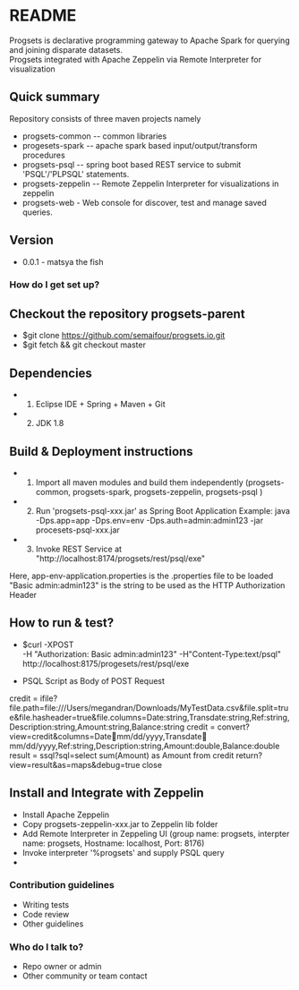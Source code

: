 # README #

 Progsets is declarative programming gateway to Apache Spark for querying and joining disparate datasets.  
 Progsets integrated with Apache Zeppelin via Remote Interpreter for visualization  

## Quick summary
Repository consists of three maven projects namely 
* progsets-common  -- common libraries
* progesets-spark  -- apache spark based input/output/transform procedures
* progsets-psql    -- spring boot based REST service to submit 'PSQL'/'PLPSQL' statements. 
* progsets-zeppelin -- Remote Zeppelin Interpreter for visualizations in zeppelin
* progsets-web - Web console for discover, test and manage saved queries.

## Version
*  0.0.1 - matsya the fish

### How do I get set up? ###

## Checkout the repository progsets-parent
*	$git clone https://github.com/semaifour/progsets.io.git
*	$git fetch && git checkout master 

## Dependencies
*	1. Eclipse IDE + Spring + Maven + Git
*	2. JDK 1.8	

## Build & Deployment instructions
*	1. Import all maven modules and build them independently (progsets-common, progsets-spark, progsets-zeppelin, progsets-psql )
*	2. Run 'progsets-psql-xxx.jar' as Spring Boot Application
	   Example: java -Dps.app=app -Dps.env=env -Dps.auth=admin:admin123 -jar procesets-psql-xxx.jar
*   3. Invoke REST Service at "http://localhost:8174/progsets/rest/psql/exe"

Here, 
	app-env-application.properties is the .properties file to be loaded
	"Basic admin:admin123" is the string to be used as the HTTP Authorization Header


## How to run & test?
* $curl -XPOST  
		  -H "Authorization: Basic admin:admin123"
		  -H"Content-Type:text/psql" 
		  http://localhost:8175/progesets/rest/psql/exe
		  
* PSQL Script as Body of POST Request	

credit = ifile?file.path=file:///Users/megandran/Downloads/MyTestData.csv&file.split=true&file.hasheader=true&file.columns=Date:string,Transdate:string,Ref:string,Description:string,Amount:string,Balance:string
credit = convert?view=credit&columns=Date:date:mm/dd/yyyy,Transdate:date:mm/dd/yyyy,Ref:string,Description:string,Amount:double,Balance:double
result = ssql?sql=select sum(Amount) as Amount from credit
return?view=result&as=maps&debug=true
close

## Install and Integrate with Zeppelin
* Install Apache Zeppelin
* Copy progsets-zeppelin-xxx.jar to Zeppelin lib folder
* Add Remote Interpreter in Zeppeling UI (group name: progsets, interpter name: progsets, Hostname: localhost, Port: 8176)
* Invoke interpreter '%progsets' and supply PSQL query
*

### Contribution guidelines ###

* Writing tests
* Code review
* Other guidelines

### Who do I talk to? ###

* Repo owner or admin
* Other community or team contact
